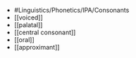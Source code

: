 - #Linguistics/Phonetics/IPA/Consonants
- [[voiced]]
- [[palatal]]
- [[central consonant]]
- [[oral]]
- [[approximant]]
